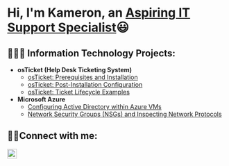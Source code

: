 <h1>Hi, I'm Kameron, an <a href="www.linkedin.com/in/kameron-hughes-2017"> Aspiring IT Support Specialist</a>😃</h1>

<h2>👨🏾‍💻 Information Technology Projects:</h2>

- <b>osTicket (Help Desk Ticketing System)</b>
  - [osTicket: Prerequisites and Installation](https://github.com/khughezq/osticket-prereqs)
  - [osTicket: Post-Installation Configuration](https://github.com/khughezq/post-install-config)
  - [osTicket: Ticket Lifecycle Examples](https://github.com/khughezq/ticket-lifecycle)
- <b>Microsoft Azure</b>
  - [Configuring Active Directory within Azure VMs](https://github.com/khughezq/configure-ad)
  - [Network Security Groups (NSGs) and Inspecting Network Protocols](https://github.com/khughezq/azure-network-protocols)

<h2>🤳🏾Connect with me:</h2>


[<img align="left" alt="Kameron | LinkedIn" width="22px" src="https://cdn.jsdelivr.net/npm/simple-icons@v3/icons/linkedin.svg" />][linkedin]


[linkedin]: www.linkedin.com/in/kameron-hughes-2017
